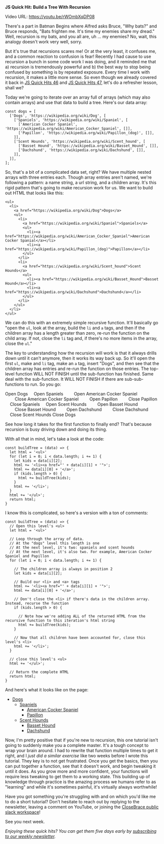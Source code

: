 **JS Quick Hit: Build a Tree With Recursion**

Video URL: https://youtu.be/rWOmbXqDP08

There's a part in Batman Begins where Alfred asks Bruce, "Why bats?" and Bruce responds, "Bats frighten me. It's time my enemies share my dread." Well, recursion is my bats, and you all are, uh &hellip; my enemies? No, wait, this analogy doesn't work very well, sorry.

But it's true that recursions scares me! Or at the very least, it confuses me, and a common reaction to confusion is fear! Recently I had cause to use recursion a bunch in some code work I was doing, and it reminded me that a) recursion is tremendously powerful and b) the best way to stop being confused by something is by repeated exposure. Every time I work with recursion, it makes a little more sense. So even though we already covered it back in [JS Quick Hits 46](https://closebrace.com/tutorials/2018-12-05/js-quick-hits-46-recursion-demystified) and [JS Quick Hits 47](https://closebrace.com/tutorials/2018-12-12/js-quick-hits-47-recursion-continued), let's do a refresher lesson, shall we?

Today we're going to iterate over an array full of arrays (which may also contain arrays) and use that data to build a tree. Here's our data array:

```
const dogs = [
  ['Dogs', 'https://wikipedia.org/wiki/Dog', [
    ['Spaniels', 'https://wikipedia.org/wiki/Spaniel', [
      ['American Cocker Spaniel', 'https://wikipedia.org/wiki/American_Cocker_Spaniel', []],
      ['Papillon', 'https://wikipedia.org/wiki/Papillon_(dog)', []],
    ]],
    ['Scent Hounds', 'https://wikipedia.org/wiki/Scent_hound', [
      ['Basset Hound', 'https://wikipedia.org/wiki/Basset_Hound', []],
      ['Dachshund', 'https://wikipedia.org/wiki/Dachshund', []],
    ]],
  ]],
];
```

So, that's a bit of a complicated data set, right? We have multiple nested arrays with three entries each. Though array entries aren't named, we're following a pattern: a name string, a url string, and a children array. It's this rigid pattern that's going to make recursion work for us. We want to build out HTML that looks like this:

```
<ul>
  <li>
    <a href="https://wikipedia.org/wiki/Dog">Dogs</a>
    <ul>
      <li>
        <a href="https://wikipedia.org/wiki/Spaniel">Spaniels</a>
        <ul>
          <li><a href="https://wikipedia.org/wiki/American_Cocker_Spaniel">American Cocker Spanial</a></li>
          <li><a href="https://wikipedia.org/wiki/Papillon_(dog)">Papillon</a></li>
        </ul>
      </li>
      <li>
        <a href="https://wikipedia.org/wiki/Scent_hound">Scent Hounds</a>
        <ul>
          <li><a href="https://wikipedia.org/wiki/Basset_Hound">Basset Hound</a></li>
          <li><a href="https://wikipedia.org/wiki/Dachshund">Dachshund</a></li>
        </ul>
      </li>
    </ul>
  </li>
</ul>
```

We can do this with an extremely simple recursive function. It'll basically go "open the `ul`, look at the array, build the `li` and `a` tags, and then if the children array has a length greater than zero, re-run the function on the child array. If not, close the `li` tag and, if there's no more items in the array, close the `ul`."

The key to understanding how the recursion will work is that it always drills down until it can't anymore, then it works its way back up. So it'll open the first `ul`, make and `li` tag, make an `a` tag, insert "Dogs", and then see that the children array has entries and re-run the function on those entries. The top-level function WILL NOT FINISH until the sub-function has finished. Same deal with the sub-function. It WILL NOT FINISH if there are sub-sub-functions to run. So you go:

Open Dogs
&nbsp;&nbsp;&nbsp;&nbsp;Open Spaniels
&nbsp;&nbsp;&nbsp;&nbsp;&nbsp;&nbsp;&nbsp;&nbsp;Open American Cocker Spaniel
&nbsp;&nbsp;&nbsp;&nbsp;&nbsp;&nbsp;&nbsp;&nbsp;Close American Cocker Spaniel
&nbsp;&nbsp;&nbsp;&nbsp;&nbsp;&nbsp;&nbsp;&nbsp;Open Papillon
&nbsp;&nbsp;&nbsp;&nbsp;&nbsp;&nbsp;&nbsp;&nbsp;Close Papillon
&nbsp;&nbsp;&nbsp;&nbsp;Close Spaniels
&nbsp;&nbsp;&nbsp;&nbsp;Open Scent Hounds
&nbsp;&nbsp;&nbsp;&nbsp;&nbsp;&nbsp;&nbsp;&nbsp;Open Basset Hound
&nbsp;&nbsp;&nbsp;&nbsp;&nbsp;&nbsp;&nbsp;&nbsp;Close Basset Hound
&nbsp;&nbsp;&nbsp;&nbsp;&nbsp;&nbsp;&nbsp;&nbsp;Open Dachshund
&nbsp;&nbsp;&nbsp;&nbsp;&nbsp;&nbsp;&nbsp;&nbsp;Close Dachshund
&nbsp;&nbsp;&nbsp;&nbsp;Close Scent Hounds
Close Dogs

See how long it takes for the first function to finally end? That's because recursion is busy driving down and doing its thing.

With all that in mind, let's take a look at the code:

```
const buildTree = (data) => {
  let html = '<ul>'
  for (let i = 0; i < data.length; i += 1) {
    let kids = data[i][2];
    html += '<li><a href="' + data[i][1] + '">';
    html += data[i][0] + '</a>';
    if (kids.length > 0) {
      html += buildTree(kids);
    }
    html += '</li>';
  }
  html += '</ul>';
  return html;
}
```

I know this is complicated, so here's a version with a ton of comments:

```
const buildTree = (data) => {
  // Open this level's <ul>
  let html = '<ul>'

  // Loop through the array of data.
  // At the "dogs" level this length is one
  // At the next level, it's two: spaniels and scent hounds
  // At the next level, it's also two. For example, American Cocker Spaniel and Papillon
  for (let i = 0; i < data.length; i += 1) {

    // The children array is always in position 2
    let kids = data[i][2];

    // Build our <li> and <a> tags
    html += '<li><a href="' + data[i][1] + '">';
    html += data[i][0] + '</a>';

    // Don't close the <li> if there's data in the children array. Instead, recurse the function
    if (kids.length > 0) {

      // Note how we're adding ALL of the returned HTML from the recursive function to this iteration's html string
      html += buildTree(kids);
    }

    // Now that all children have been accounted for, close this level's <li>
    html += '</li>';
  }

  // close this level's <ul>
  html += '</ul>';

  // Return the complete HTML
  return html;
}
```

And here's what it looks like on the page:

* [Dogs](https://wikipedia.org/wiki/Dog)
  * [Spaniels](https://wikipedia.org/wiki/Spaniel)
    * [American Cocker Spaniel](https://wikipedia.org/wiki/American_Cocker_Spaniel)
    * [Papillon](https://wikipedia.org/wiki/Papillon_(dog))
  * [Scent Hounds](https://wikipedia.org/wiki/Scent_hound)
    * [Basset Hound](https://wikipedia.org/wiki/Basset_Hound)
    * [Dachshund](https://wikipedia.org/wiki/Dachshund)

Now, I'm pretty positive that if you're new to recursion, this one tutorial isn't going to suddenly make you a complete master. It's a tough concept to wrap your brain around. I had to rewrite that function multiple times to get it right, and I _just did a similar exercise_ like two weeks before I wrote this tutorial. They key is to not get frustrated. Once you get the basics, then you can put together a function, see that it doesn't work, and begin tweaking it until it does. As you grow more and more confident, your functions will require less tweaking to get them to a working state. This building up of knowledge through practice is the amazing process we humans refer to as "learning" and while it's sometimes painful, it's virtually always worthwhile!

Have you got something you're struggling with and on which you'd like me to do a short tutorial? Don't hesitate to reach out by replying to the newsletter, leaving a comment on YouTube, or joining the [CloseBrace public slack workspace](https://join.slack.com/t/closebracepublic/shared_invite/enQtOTM0MzgyMjMxNTczLTM4MWEyODhlNTI4ODczNTExMDZjZGIyNDBhYzBkOWMxMDY1MWM0YmQzYWMzOWY3NmVlNjQzYzg0MWEwZmM5M2I)!

See you next week.

_Enjoying these quick hits? You can get them five days early by [subscribing to our weekly newsletter](https://closebrace.com/newsletter/subscribe)._
